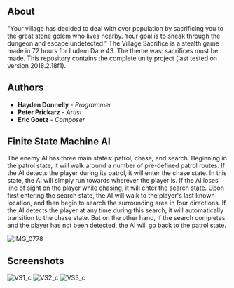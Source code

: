 ## About

"Your village has decided to deal with over population by sacrificing you to the great stone golem who lives nearby. Your goal is to sneak through the dungeon and escape undetected." The Village Sacrifice is a stealth game made in 72 hours for Ludem Dare 43. The theme was: sacrifices must be made. This repository contains the complete unity project (last tested on version 2018.2.18f1).

## Authors

* **Hayden Donnelly** - *Programmer*
* **Peter Prickarz** - *Artist*
* **Eric Goetz** - *Composer*

## Finite State Machine AI

The enemy AI has three main states: patrol, chase, and search. Beginning in the patrol state, it will walk around a number of pre-defined patrol routes.
If the AI detects the player during its patrol, it will enter the chase state. In this state, the AI will simply run towards wherever the player is. 
If the AI loses line of sight on the player while chasing, it will enter the search state. Upon first entering the search state, the AI will walk to the
player's last known location, and then begin to search the surrounding area in four directions. If the AI detects the player at any time during this search, it will automatically transition to the chase state. But on the other hand, if the search completes and the player has not been detected, the AI will go back to the patrol state.

![IMG_0778](https://user-images.githubusercontent.com/30982485/172991846-ba52711d-c806-45ee-a4dc-78700701df00.jpg)

## Screenshots

![VS1_c](https://user-images.githubusercontent.com/30982485/102728697-39dde500-42fb-11eb-8b78-a6520002a540.png)
![VS2_c](https://user-images.githubusercontent.com/30982485/102728699-3d716c00-42fb-11eb-9700-841328660a2e.png)
![VS3_c](https://user-images.githubusercontent.com/30982485/102728701-3ea29900-42fb-11eb-90fe-b313b9a3c7a8.png)
